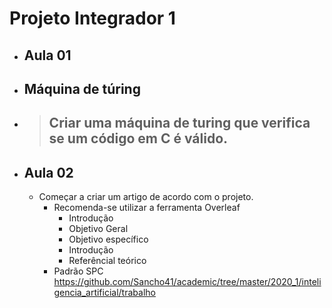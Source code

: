 # Projeto Integrador 1
- ## Aula 01

- ## Máquina de túring
- > ## Criar uma máquina de turing que verifica se um código em C é válido.

- ## Aula 02
    - Começar a criar um artigo de acordo com o projeto.
        - Recomenda-se utilizar a ferramenta Overleaf
            - Introdução
            - Objetivo Geral
            - Objetivo específico
            - Introdução
            - Referêncial teórico
        - Padrão SPC
https://github.com/Sancho41/academic/tree/master/2020_1/inteligencia_artificial/trabalho